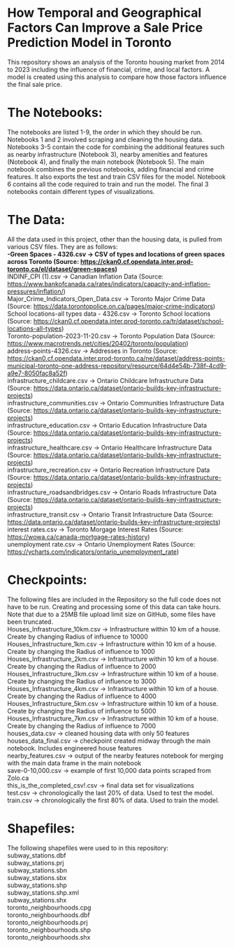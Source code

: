 # How Temporal and Geographical Factors Can Improve a Sale Price Prediction Model in Toronto
This repository shows an analysis of the Toronto housing market from 2014 to 2023 including the influence of financial, crime, and local factors. A model is created using this analysis to compare how those factors influence the final sale price.

# The Notebooks:
The notebooks are listed 1-9, the order in which they should be run. Notebooks 1 and 2 involved scraping and cleaning the housing data. Notebooks 3-5 contain the code for combining the additional features such as nearby infrastructure (Notebook 3), nearby amenities and features (Notebook 4), and finally the main notebook (Notebook 5). The main notebook combines the previous notebooks, adding financial and crime features. It also exports the test and train CSV files for the model. Notebook 6 contains all the code required to train and run the model. The final 3 notebooks contain different types of visualizations.

# The Data:
All the data used in this project, other than the housing data, is pulled from various CSV files. They are as follows:
<br />
**-Green Spaces - 4326.csv -> CSV of types and locations of green spaces across Toronto (Source: https://ckan0.cf.opendata.inter.prod-toronto.ca/el/dataset/green-spaces)**<br />
INDINF_CPI (1).csv -> Canadian Inflation Data (Source: https://www.bankofcanada.ca/rates/indicators/capacity-and-inflation-pressures/inflation/)<br />
Major_Crime_Indicators_Open_Data.csv -> Toronto Major Crime Data (Source: https://data.torontopolice.on.ca/pages/major-crime-indicators)<br />
School locations-all types data - 4326.csv -> Toronto School locations (Source: https://ckan0.cf.opendata.inter.prod-toronto.ca/tr/dataset/school-locations-all-types)<br />
Toronto-population-2023-11-20.csv -> Toronto Population Data (Source: https://www.macrotrends.net/cities/20402/toronto/population)<br />
address-points-4326.csv -> Addresses in Toronto (Source: https://ckan0.cf.opendata.inter.prod-toronto.ca/ne/dataset/address-points-municipal-toronto-one-address-repository/resource/64d4e54b-738f-4cd9-a9e7-8050fac8a52f)<br />
infrastructure_childcare.csv -> Ontario Childcare Infrastructure Data (Source: https://data.ontario.ca/dataset/ontario-builds-key-infrastructure-projects)<br />
infrastructure_communities.csv -> Ontario Communities Infrastructure Data (Source: https://data.ontario.ca/dataset/ontario-builds-key-infrastructure-projects)<br />
infrastructure_education.csv -> Ontario Education Infrastructure Data (Source: https://data.ontario.ca/dataset/ontario-builds-key-infrastructure-projects)<br />
infrastructure_healthcare.csv -> Ontario Healthcare Infrastructure Data (Source: https://data.ontario.ca/dataset/ontario-builds-key-infrastructure-projects)<br />
infrastructure_recreation.csv -> Ontario Recreation Infrastructure Data (Source: https://data.ontario.ca/dataset/ontario-builds-key-infrastructure-projects)<br />
infrastructure_roadsandbridges.csv -> Ontario Roads Infrastructure Data (Source: https://data.ontario.ca/dataset/ontario-builds-key-infrastructure-projects)<br />
infrastructure_transit.csv -> Ontario Transit Infrastructure Data (Source: https://data.ontario.ca/dataset/ontario-builds-key-infrastructure-projects)<br />
interest rates.csv -> Toronto Morgage Interest Rates (Source: https://wowa.ca/canada-mortgage-rates-history)<br />
unemployment rate.csv -> Ontario Unemployment Rates (Source: https://ycharts.com/indicators/ontario_unemployment_rate)<br />

# Checkpoints:
The following files are included in the Repository so the full code does not have to be run. Creating and processing some of this data can take hours. Note that due to a 25MB file upload limit size on GitHub, some files have been truncated. <br />
Houses_Infrastructure_10km.csv -> Infrastructure within 10 km of a house. Create by changing Radius of influence to 10000<br />
Houses_Infrastructure_1km.csv -> Infrastructure within 10 km of a house. Create by changing the Radius of influence to 1000<br />
Houses_Infrastructure_2km.csv -> Infrastructure within 10 km of a house. Create by changing the Radius of influence to 2000<br />
Houses_Infrastructure_3km.csv -> Infrastructure within 10 km of a house. Create by changing the Radius of influence to 3000<br />
Houses_Infrastructure_4km.csv -> Infrastructure within 10 km of a house. Create by changing the Radius of influence to 4000<br />
Houses_Infrastructure_5km.csv -> Infrastructure within 10 km of a house. Create by changing the Radius of influence to 5000<br />
Houses_Infrastructure_7km.csv -> Infrastructure within 10 km of a house. Create by changing the Radius of influence to 7000<br />
houses_data.csv -> cleaned housing data with only 50 features<br />
houses_data_final.csv -> checkpoint created midway through the main notebook. Includes engineered house features<br />
nearby_features.csv -> output of the nearby features notebook for merging with the main data frame in the main notebook<br />
save-0-10,000.csv -> example of first 10,000 data points scraped from Zolo.ca<br />
this_is_the_completed_csv!.csv -> final data set for visualizations<br />
test.csv -> chronologically the last 20% of data. Used to test the model.<br />
train.csv -> chronologically the first 80% of data. Used to train the model.<br />

# Shapefiles:
The following shapefiles were used to in this repository:<br />
subway_stations.dbf<br />
subway_stations.prj<br />
subway_stations.sbn<br />
subway_stations.sbx<br />
subway_stations.shp<br />
subway_stations.shp.xml<br />
subway_stations.shx<br />
toronto_neighbourhoods.cpg<br />
toronto_neighbourhoods.dbf<br />
toronto_neighbourhoods.prj<br />
toronto_neighbourhoods.shp<br />
toronto_neighbourhoods.shx<br />
